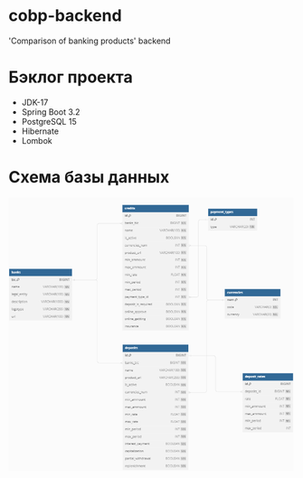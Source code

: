 # cobp-backend
'Comparison of banking products' backend

# Бэклог проекта
- JDK-17
- Spring Boot 3.2
- PostgreSQL 15
- Hibernate
- Lombok

# Схема базы данных
![img.png](img.png)